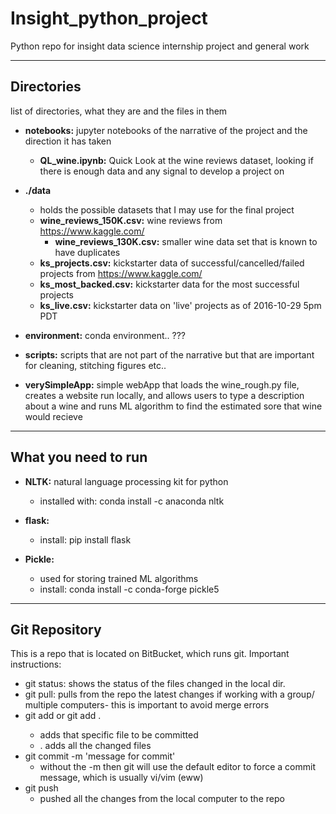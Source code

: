 # Insight_python_project
Python repo for insight data science internship project and general work

---
## Directories
list of directories, what they are and the files in them
- **notebooks:** jupyter notebooks of the narrative of the project and the direction it has taken
  - **QL_wine.ipynb:** Quick Look at the wine reviews dataset, looking if there is enough data and any signal to develop a project on

- **./data**
  - holds the possible datasets that I may use for the final project
  - **wine_reviews_150K.csv:** wine reviews from https://www.kaggle.com/
    - **wine_reviews_130K.csv:** smaller wine data set that is known to have duplicates
  - **ks_projects.csv:** kickstarter data of successful/cancelled/failed projects from https://www.kaggle.com/
  - **ks_most_backed.csv:** kickstarter data for the most successful projects
  - **ks_live.csv:** kickstarter data on 'live' projects as of 2016-10-29 5pm PDT

- **environment:** conda environment.. ???

- **scripts:** scripts that are not part of the narrative but that are important for cleaning, stitching figures etc..

- **verySimpleApp:** simple webApp that loads the wine_rough.py file, creates a website run locally, and allows users to type a description about a wine and runs ML algorithm to find the estimated sore that wine would recieve

---
## What you need to run
- **NLTK:** natural language processing kit for python
    - installed with: conda install -c anaconda nltk

- **flask:**
    - install:  pip install flask

- **Pickle:**
    - used for storing trained ML algorithms
    - install: conda install -c conda-forge pickle5


---

## Git Repository

This is a repo that is located on BitBucket, which runs git.
Important instructions:

- git status: shows the status of the files changed in the local dir.
- git pull: pulls from the repo the latest changes if working with a
    group/ multiple computers- this is important to avoid merge errors
- git add <filename> or git add .
    - <filename> adds that specific file to be committed
    - . adds all the changed files
- git commit -m 'message for commit'
    - without the -m then git will use the default editor to force a
    commit message, which is usually vi/vim (eww)
- git push
    - pushed all the changes from the local computer to the repo

